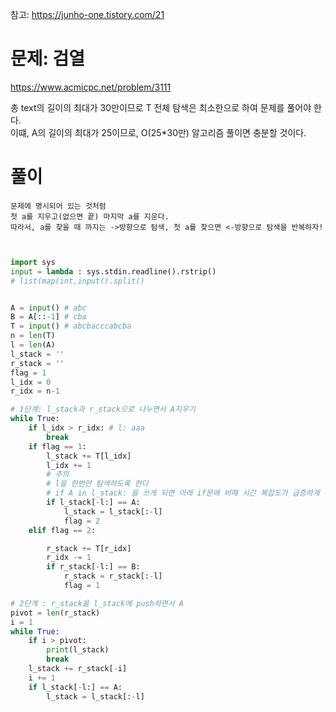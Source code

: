 참고: https://junho-one.tistory.com/21
# 문제: 검열
https://www.acmicpc.net/problem/3111

총 text의 길이의 최대가 30만이므로 T 전체 탐색은 최소한으로 하여 문제를 풀어야 한다.  
이떄, A의 길이의 최대가 25이므로, O(25*30만) 알고리즘 풀이면 충분할 것이다.

# 풀이
```
문제에 명시되어 있는 것처럼
첫 a를 지우고(없으면 끝) 마지막 a를 지운다. 
따라서, a를 찾을 때 까지는 ->방향으로 탐색, 첫 a를 찾으면 <-방향으로 탐색을 반복하자!

```
``` python


import sys
input = lambda : sys.stdin.readline().rstrip()
# list(map(int,input().split()


A = input() # abc
B = A[::-1] # cba
T = input() # abcbacccabcba
n = len(T)
l = len(A)
l_stack = ''
r_stack = ''
flag = 1
l_idx = 0
r_idx = n-1

# 1단계: l_stack과 r_stack으로 나누면서 A지우기
while True:
    if l_idx > r_idx: # l: aaa
        break
    if flag == 1:
        l_stack += T[l_idx]
        l_idx += 1
        # 주의
        # l을 한번만 탐색하도록 한다
        # if A in l_stack: 을 쓰게 되면 아래 if문에 비해 시간 복잡도가 급증하게 된다
        if l_stack[-l:] == A:
            l_stack = l_stack[:-l]
            flag = 2
    elif flag == 2:

        r_stack += T[r_idx]
        r_idx -= 1
        if r_stack[-l:] == B:
            r_stack = r_stack[:-l]
            flag = 1

# 2단계 : r_stack을 l_stack에 push하면서 A
pivot = len(r_stack)
i = 1
while True:
    if i > pivot:
        print(l_stack)
        break
    l_stack += r_stack[-i]
    i += 1
    if l_stack[-l:] == A:
        l_stack = l_stack[:-l]
```
